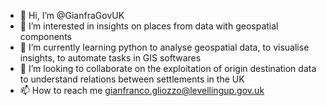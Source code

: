 - 👋 Hi, I’m @GianfraGovUK
- 👀 I’m interested in insights on places from data with geospatial components 
- 🌱 I’m currently learning python to analyse geospatial data, to visualise insights, to automate tasks in GIS softwares
- 💞️ I’m looking to collaborate on the exploitation of origin destination data to understand relations between settlements in the UK
- 📫 How to reach me gianfranco.gliozzo@levellingup.gov.uk

<!---
GianfraGovUK/GianfraGovUK is a ✨ special ✨ repository because its `README.md` (this file) appears on your GitHub profile.
You can click the Preview link to take a look at your changes.
--->
